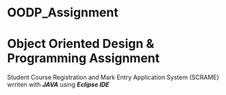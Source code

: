 # OODP_Assignment

# Object Oriented Design & Programming Assignment

Student Course Registration and Mark Entry Application System (SCRAME) wrriten with _**JAVA**_ using _**Eclipse IDE**_

